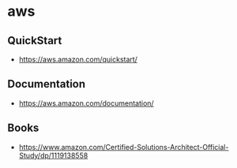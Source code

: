 # aws

## QuickStart
- https://aws.amazon.com/quickstart/

## Documentation
- https://aws.amazon.com/documentation/

## Books
- https://www.amazon.com/Certified-Solutions-Architect-Official-Study/dp/1119138558
